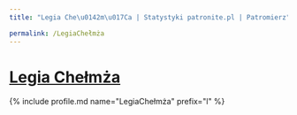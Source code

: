 ```yaml
---
title: "Legia Che\u0142m\u017Ca | Statystyki patronite.pl | Patromierz"

permalink: /LegiaChełmża
---
```


# [Legia Chełmża](https://patronite.pl/LegiaChełmża)

{% include profile.md name="LegiaChełmża" prefix="l" %}
